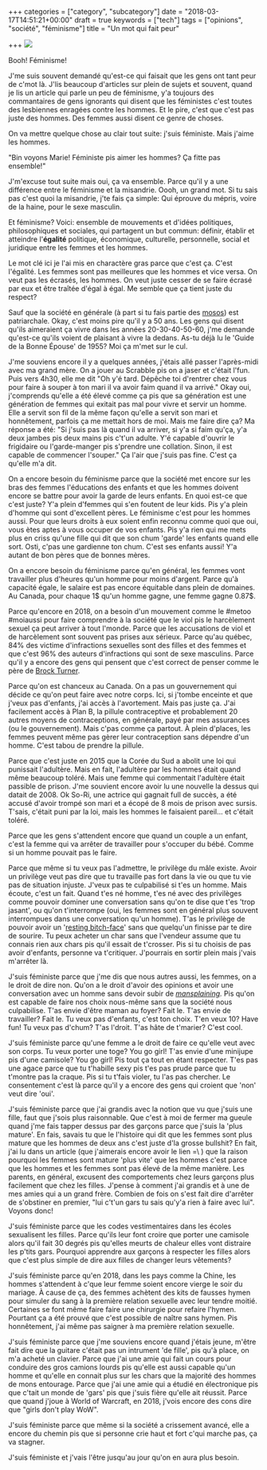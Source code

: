 +++
categories = ["category", "subcategory"]
date = "2018-03-17T14:51:21+00:00"
draft = true
keywords = ["tech"]
tags = ["opinions", "société", "féminisme"]
title = "Un mot qui fait peur"

+++
![](/uploads/2018/03/17/insultes-feministes.jpg)

Booh! Féminisme! 

J'me suis souvent demandé qu'est-ce qui faisait que les gens ont tant peur de c'mot là. J'lis beaucoup d'articles sur plein de sujets et souvent, quand je lis un article qui parle un peu de féminisme, y'a toujours des commantaires de gens ignorants qui disent que les féministes c'est toutes des lesbiennes enragées contre les hommes. Et le pire, c'est que c'est pas juste des hommes. Des femmes aussi disent ce genre de choses. 

On va mettre quelque chose au clair tout suite: j'suis féministe. Mais j'aime les hommes. 

"Bin voyons Marie! Féministe pis aimer les hommes? Ça fitte pas ensemble!" 

J'm'excuse tout suite mais oui, ça va ensemble. Parce qu'il y a une différence entre le féminisme et la misandrie. Oooh, un grand mot. Si tu sais pas c'est quoi la misandrie, j'te fais ça simple: Qui éprouve du mépris, voire de la haine, pour le sexe masculin.

Et féminisme? Voici: ensemble de mouvements et d'idées politiques, philosophiques et sociales, qui partagent un but commun: définir, établir et atteindre l'**égalité** politique, économique, culturelle, personnelle, social et juridique entre les femmes et les hommes.

Le mot clé ici je l'ai mis en charactère gras parce que c'est ça. C'est l'égalité. Les femmes sont pas meilleures que les hommes et vice versa. On veut pas les écrasés, les hommes. On veut juste cesser de se faire écrasé par eux et être traîtée d'égal à égal. Me semble que ça tient juste du respect? 

Sauf que la société en générale (à part si tu fais partie des [mosos](http://voyagerloin.com/a-la-decouverte-des-mosos-cette-tribu-ou-les-femmes-decident-de-tout.html)) est patriarchale. Okay, c'est moins pire qu'il y a 50 ans. Les gens qui disent qu'ils aimeraient ça vivre dans les années 20-30-40-50-60, j'me demande qu'est-ce qu'ils voient de plaisant à vivre la dedans. As-tu déjà lu le 'Guide de la Bonne Épouse' de 1955? Moi ça m'met sur le cul. 

J'me souviens encore il y a quelques années, j'étais allé passer l'après-midi avec ma grand mère. On a jouer au Scrabble pis on a jaser et c'était l'fun. Puis vers 4h30, elle me dit "Oh y'é tard. Dépêche toi d'rentrer chez vous pour faire à souper à ton mari il va avoir faim quand il va arrivé." Okay oui, j'comprends qu'elle a été élevé comme ça pis que sa génération est une génération de femmes qui exitait pas mal pour vivre et servir un homme. Elle a servit son fil de la même façon qu'elle a servit son mari et honnêtement, parfois ça me mettait hors de moi. Mais me faire dire ça? Ma réponse a été: "Si j'suis pas là quand il va arriver, si y'a si faim qu'ça, y'a deux jambes pis deux mains pis c't'un adulte. Y'é capable d'ouvrir le frigidaire ou l'garde-manger pis s'prendre une collation. Sinon, il est capable de commencer l'souper." Ça l'air que j'suis pas fine. C'est ça qu'elle m'a dit.

On a encore besoin du féminisme parce que la société met encore sur les bras des femmes l'éducations des enfants et que les hommes doivent encore se battre pour avoir la garde de leurs enfants. En quoi est-ce que c'est juste? Y'a plein d'femmes qui s'en foutent de leur kids. Pis y'a plein d'homme qui sont d'excellent pères. Le féminisme c'est pour les hommes aussi. Pour que leurs droits à eux soient enfin reconnu comme quoi que oui, vous ètes aptes à vous occuper de vos enfants. Pis y'a rien qui me mets plus en criss qu'une fille qui dit que son chum 'garde' les enfants quand elle sort. Osti, c'pas une gardienne ton chum. C'est ses enfants aussi! Y'a autant de bon pères que de bonnes mères. 

On a encore besoin du féminisme parce qu'en général, les femmes vont travailler plus d'heures qu'un homme pour moins d'argent. Parce qu'à capacité égale, le salaire est pas encore équitable dans plein de domaines. Au Canada, pour chaque 1$ qu'un homme gagne, une femme gagne 0.87$. 

Parce qu'encore en 2018, on a besoin d'un mouvement comme le #metoo #moiaussi pour faire comprendre à la société que le viol pis le harcèlement sexuel ça peut arriver à tout l'monde. Parce que les accusations de viol et de harcèlement sont souvent pas prises aux sérieux. Parce qu'au québec, 84% des victime d'infractions sexuelles sont des filles et des femmes et que c'est 96% des auteurs d'infractions qui sont de sexe masculins. Parce qu'il y a encore des gens qui pensent que c'est correct de penser comme le père de [Brock Turner](http://www.konbini.com/fr/tendances-2/reponse-scandaleuse-pere-brock-turner-violeur-stanford/ "Le violeur de Stanford"). 

Parce qu'on est chanceux au Canada. On a pas un gouvernement qui décide ce qu'on peut faire avec notre corps. Ici, si j'tombe enceinte et que j'veux pas d'enfants, j'ai accès à l'avortement. Mais pas juste ça. J'ai facilement accès à Plan B, la pillule contraceptive et probablement 20 autres moyens de contraceptions, en générale, payé par mes assurances (ou le gouvernement). Mais c'pas comme ça partout. À plein d'places, les femmes peuvent même pas gèrer leur contraception sans dépendre d'un homme. C'est tabou de prendre la pillule. 

Parce que c'est juste en 2015 que la Corée du Sud a abolit une loi qui punissait l'adultère. Mais en fait, l'adultère par les hommes était quand même beaucoup toléré. Mais une femme qui commentait l'adultère était passible de prison. J'me souvient encore avoir lu une nouvelle la dessus qui datait de 2008. Ok So-Ri, une actrice qui gagnait full de succès, a été accusé d'avoir trompé son mari et a écopé de 8 mois de prison avec sursis. T'sais, c'était puni par la loi, mais les hommes le faisaient pareil... et c'était toléré. 

Parce que les gens s'attendent encore que quand un couple a un enfant, c'est la femme qui va arrêter de travailler pour s'occuper du bébé. Comme si un homme pouvait pas le faire. 

Parce que même si tu veux pas l'admettre, le privilège du mâle existe. Avoir un privilège veut pas dire que tu travaille pas fort dans la vie ou que tu vie pas de situation injuste. J'veux pas te culpabilisé si t'es un homme. Mais écoute, c'est un fait. Quand t'es né homme, t'es né avec des privilèges comme pouvoir dominer une conversation sans qu'on te dise que t'es 'trop jasant', ou qu'on t'interrompe (oui, les femmes sont en général plus souvent interrompues dans une conversation qu'un homme). T'as le privilège de pouvoir avoir un '[resting bitch-face](https://qzprod.files.wordpress.com/2015/09/rtr4n4v3.jpg?quality=80&strip=all&w=3499)' sans que quelqu'un finisse par te dire de sourire. Tu peux acheter un char sans que l'vendeur assume que tu connais rien aux chars pis qu'il essait de t'crosser. Pis si tu choisis de pas avoir d'enfants, personne va t'critiquer. J'pourrais en sortir plein mais j'vais m'arrêter là.

J'suis féministe parce que j'me dis que nous autres aussi, les femmes, on a le droit de dire non. Qu'on a le droit d'avoir des opinions et avoir une conversation avec un homme sans devoir subir de [_mansplaining_](https://fr.wikipedia.org/wiki/Mansplaining)_._ Pis qu'on est capable de faire nos choix nous-même sans que la société nous culpabilise. T'as envie d'être maman au foyer? Fait le. T'as envie de travailler? Fait le. Tu veux pas d'enfants, c'est ton choix. T'en veux 10? Have fun! Tu veux pas d'chum? T'as l'droit. T'as hâte de t'marier? C'est cool. 

J'suis féministe parce qu'une femme a le droit de faire ce qu'elle veut avec son corps. Tu veux porter une toge? You go girl! T'as envie d'une minijupe pis d'une camisole? You go girl! Pis tout ça tout en étant respecter. T'es pas une agace parce que tu t'habille sexy pis t'es pas prude parce que tu t'montre pas la craque. Pis si tu t'fais violer, tu l'as pas chercher. Le consentement c'est là parce qu'il y a encore des gens qui croient que 'non' veut dire 'oui'. 

J'suis féministe parce que j'ai grandis avec la notion que vu que j'suis une fille, faut que j'sois plus raisonnable. Que c'est à moi de fermer ma gueule quand j'me fais tapper dessus par des garçons parce que j'suis la 'plus mature'. En fais, savais tu que le l'histoire qui dit que les femmes sont plus mature que les hommes de deux ans c'est juste d'la grosse bullshit? En fait, j'ai lu dans un article (que j'aimerais encore avoir le lien =\\ ) que la raison pourquoi les femmes sont mature 'plus vite' que les hommes c'est parce que les hommes et les femmes sont pas élevé de la même manière. Les parents, en général, excusent des comportements chez leurs garçons plus facilement que chez les filles. J'pense à comment j'ai grandis et à une de mes amies qui a un grand frère. Combien de fois on s'est fait dire d'arrêter de s'obstiner en premier, "lui c't'un gars tu sais qu'y'a rien à faire avec lui". Voyons donc! 

J'suis féministe parce que les codes vestimentaires dans les écoles sexualisent les filles. Parce qu'ils leur font croire que porter une camisole alors qu'il fait 30 degrés pis qu'elles meurts de chaleur elles vont distraire les p'tits gars. Pourquoi apprendre aux garçons à respecter les filles alors que c'est plus simple de dire aux filles de changer leurs vêtements?

J'suis féministe parce qu'en 2018, dans les pays comme la Chine, les hommes s'attendent à c'que leur femme soient encore vierge le soir du mariage. À cause de ça, des femmes achètent des kits de fausses hymen pour simuler du sang à la première relation sexuelle avec leur tendre moitié. Certaines se font même faire faire une chirurgie pour refaire l'hymen. Pourtant ça a été prouvé que c'est possible de naître sans hymen. Pis honnêtement, j'ai même pas saigner à ma première relation sexuelle. 

J'suis féministe parce que j'me souviens encore quand j'étais jeune, m'être fait dire que la guitare c'était pas un intrument 'de fille', pis qu'à place, on m'a acheté un clavier. Parce que j'ai une amie qui fait un cours pour conduire des gros camions lourds pis qu'elle est aussi capable qu'un homme et qu'elle en connait plus sur les chars que la majorité des hommes de mons entourage. Parce que j'ai une amie qui a étudié en électronique pis que c'tait un monde de 'gars' pis que j'suis fière qu'elle ait réussit. Parce que quand j'joue à World of Warcraft, en 2018, j'vois encore des cons dire que "girls don't play WoW". 

J'suis féministe parce que même si la société a crissement avancé, elle a encore du chemin pis que si personne crie haut et fort c'qui marche pas, ça va stagner. 

J'suis féministe et j'vais l'être jusqu'au jour qu'on en aura plus besoin.
